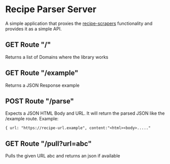 # Recipe Parser Server
A simple application that proxies the [recipe-scrapers](https://github.com/hhursev/recipe-scrapers) functionality and provides it as a simple API.


## GET Route "/"
Returns a list of Domains where the library works

## GET Route "/example"
Returns a JSON Response example

## POST Route "/parse"
Expects a JSON HTML Body and URL. It will return the parsed JSON like the /example route.
Example:

``{ url: "https://recipe-url.example", content:"<html><body>....."``

## GET Route "/pull?url=abc"
Pulls the given URL abc and returns an json if available
